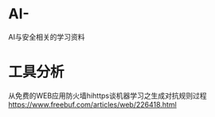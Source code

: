 # AI-
AI与安全相关的学习资料
# 工具分析
从免费的WEB应用防火墙hihttps谈机器学习之生成对抗规则过程  
https://www.freebuf.com/articles/web/226418.html
